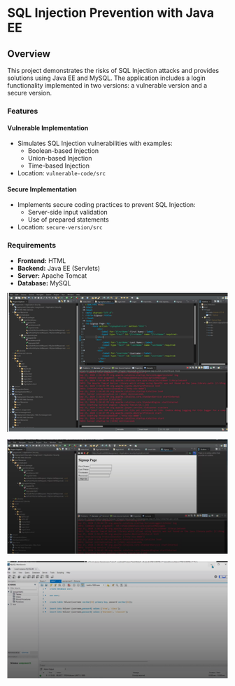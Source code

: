 # SQL Injection Prevention with Java EE  

## Overview  
This project demonstrates the risks of SQL Injection attacks and provides solutions using Java EE and MySQL. The application includes a login functionality implemented in two versions: a vulnerable version and a secure version.

### Features  
#### Vulnerable Implementation  
- Simulates SQL Injection vulnerabilities with examples:  
  - Boolean-based Injection  
  - Union-based Injection  
  - Time-based Injection  
- Location: `vulnerable-code/src`  

#### Secure Implementation  
- Implements secure coding practices to prevent SQL Injection:  
  - Server-side input validation  
  - Use of prepared statements  
- Location: `secure-version/src`  

### Requirements  
- **Frontend:** HTML  
- **Backend:** Java EE (Servlets)
- **Server:** Apache Tomcat  
- **Database:** MySQL  





![Eclipse Workspace 1](Eclipse-workspace-1.png)



![Eclipse Workspace Localhost](Eclipse-workspace-localhost3.png)


![MySQL Screenshot Injections](mySQL-screenshot-injections.png)
 





















